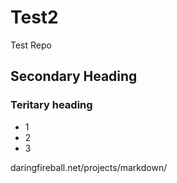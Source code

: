 Test2
=====

Test Repo
## Secondary Heading
### Teritary heading

* 1
* 2
* 3

daringfireball.net/projects/markdown/
